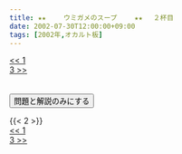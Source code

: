 ```yaml
---
title: ★★　 　ウミガメのスープ　 　★★ 　２杯目
date: 2002-07-30T12:00:00+09:00
tags: [2002年,オカルト板]
---
```

<div class="th_left"><a href="../1"><< 1</a></div>
<div class="th_right"><a href="../3">3 >></a></div>
<br><br>
<script src="../../js/cupsoup.js"></script>
<form>
<input type="button" value="問題と解説のみにする" onClick="toggleCupsoup()">
</form>
{{< 2 >}}
<div class="th_left"><a href="../1"><< 1</a></div>
<div class="th_right"><a href="../3">3 >></a></div>